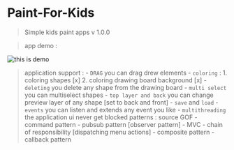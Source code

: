 # Paint-For-Kids
> Simple kids paint apps v 1.0.0 

> app demo : 

![this is demo](/demo/demos.gif)

> application support : 
    - `DRAG` you can drag drew elements
    - `coloring` : 
        1. coloring shapes [x]
        2. coloring drawing board background [x]
    - `deleting` you delete any shape from the drawing board
    - `multi select` you can multiselect shapes
    - `top layer and back` you can change preview layer of any shape [set to back and front]
    - `save` and `load` 
    - `events` you can listen and extends any event you like 
    - `multithreading` the application ui never get blocked 
> patterns : source GOF 
    - command pattern 
    - pubsub pattern [observer pattern]
    - MVC 
    - chain of responsibility  [dispatching menu actions]
    - composite pattern
    - callback pattern 
    
